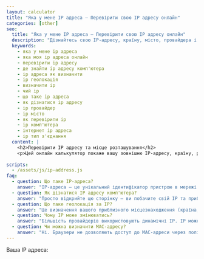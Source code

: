 ```yaml
---
layout: calculator
title: "Яка у мене IP адреса — Перевірити свою IP адресу онлайн"
categories: [other]
seo:
  title: "Яка у мене IP адреса — Перевірити свою IP адресу онлайн"
  description: "Дізнайтесь свою IP-адресу, країну, місто, провайдера і тип з'єднання. Простий онлайн сервіс для визначення IP на комп’ютері або телефоні."
  keywords:
    - яка у мене ip адреса
    - яка моя ip адреса онлайн
    - перевірити ip адресу
    - де знайти ip адресу комп'ютера
    - ip адреса як визначити
    - ip геолокація
    - визначити ip
    - чий ip
    - що таке ip адреса
    - як дізнатися ip адресу
    - ip провайдер
    - ip місто
    - як перевірити ip
    - ip комп'ютера
    - інтернет ip адреса
    - ip тип з'єднання
  content: |
    <h2>Перевірити IP адресу та місце розташування</h2>
    <p>Цей онлайн калькулятор покаже вашу зовнішню IP-адресу, країну, регіон, місто, провайдера та тип підключення до Інтернету.</p>
    
scripts:
  - /assets/js/ip-address.js
faq:
  - question: Що таке IP-адреса?
    answer: "IP-адреса — це унікальний ідентифікатор пристрою в мережі Інтернет. Вона може бути динамічною або статичною, публічною або локальною."
  - question: Як дізнатися IP адресу комп'ютера?
    answer: "Просто відкрийте цю сторінку — ви побачите свій IP та приблизне розташування автоматично."
  - question: Що таке геолокація за IP?
    answer: "Це визначення вашого приблизного місцезнаходження (країна, місто) за допомогою IP-адреси."
  - question: Чому IP може змінюватись?
    answer: "Більшість провайдерів використовують динамічні IP. IP може також змінюватися при використанні VPN, мобільного інтернету або після перезавантаження модему."
  - question: Чи можна визначити MAC-адресу?
    answer: "Ні. Браузери не дозволяють доступ до MAC-адреси через політику конфіденційності та безпеки."
---
```



<div class="calculator-block">
  <label>
    Ваша IP адреса:
  </label>
      <div class="result" id="ip-address-wrapper" style="margin-top:2em;"></div>
    </div>
